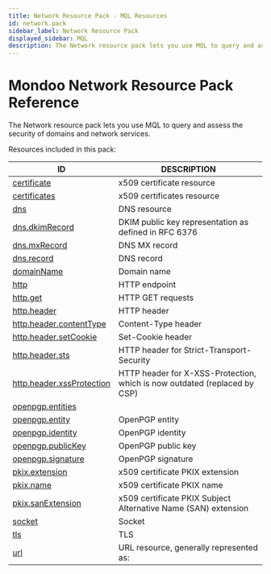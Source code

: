 ```yaml
---
title: Network Resource Pack - MQL Resources
id: network.pack
sidebar_label: Network Resource Pack
displayed_sidebar: MQL
description: The Network resource pack lets you use MQL to query and assess the security of domains and network services.
---
```


# Mondoo Network Resource Pack Reference

The Network resource pack lets you use MQL to query and assess the security of domains and network services.

Resources included in this pack:

| ID                                                        | DESCRIPTION                                                               |
| --------------------------------------------------------- | ------------------------------------------------------------------------- |
| [certificate](certificate.md)                             | x509 certificate resource                                                 |
| [certificates](certificates.md)                           | x509 certificates resource                                                |
| [dns](dns.md)                                             | DNS resource                                                              |
| [dns.dkimRecord](dns.dkimrecord.md)                       | DKIM public key representation as defined in RFC 6376                     |
| [dns.mxRecord](dns.mxrecord.md)                           | DNS MX record                                                             |
| [dns.record](dns.record.md)                               | DNS record                                                                |
| [domainName](domainname.md)                               | Domain name                                                               |
| [http](http.md)                                           | HTTP endpoint                                                             |
| [http.get](http.get.md)                                   | HTTP GET requests                                                         |
| [http.header](http.header.md)                             | HTTP header                                                               |
| [http.header.contentType](http.header.contenttype.md)     | Content-Type header                                                       |
| [http.header.setCookie](http.header.setcookie.md)         | Set-Cookie header                                                         |
| [http.header.sts](http.header.sts.md)                     | HTTP header for Strict-Transport-Security                                 |
| [http.header.xssProtection](http.header.xssprotection.md) | HTTP header for X-XSS-Protection, which is now outdated (replaced by CSP) |
| [openpgp.entities](openpgp.entities.md)                   |                                                                           |
| [openpgp.entity](openpgp.entity.md)                       | OpenPGP entity                                                            |
| [openpgp.identity](openpgp.identity.md)                   | OpenPGP identity                                                          |
| [openpgp.publicKey](openpgp.publickey.md)                 | OpenPGP public key                                                        |
| [openpgp.signature](openpgp.signature.md)                 | OpenPGP signature                                                         |
| [pkix.extension](pkix.extension.md)                       | x509 certificate PKIX extension                                           |
| [pkix.name](pkix.name.md)                                 | x509 certificate PKIX name                                                |
| [pkix.sanExtension](pkix.sanextension.md)                 | x509 certificate PKIX Subject Alternative Name (SAN) extension            |
| [socket](socket.md)                                       | Socket                                                                    |
| [tls](tls.md)                                             | TLS                                                                       |
| [url](url.md)                                             | URL resource, generally represented as:                                   |
